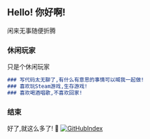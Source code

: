 ## Hello! 你好啊!

闲来无事随便折腾

### 休闲玩家

 只是个休闲玩家

```markdown
### 写代码太无聊了,有什么有意思的事情可以喊我一起做!
### 喜欢玩Steam游戏,生存游戏!
### 喜欢喝酒唱歌,不喜欢回家!
```

### 结束
 好了,就这么多了! 👋 [![GitHubIndex](https://img.shields.io/badge/%F0%9F%8F%A0-gaomengzhou-informational)](https://github.com/gaomengzhou)

